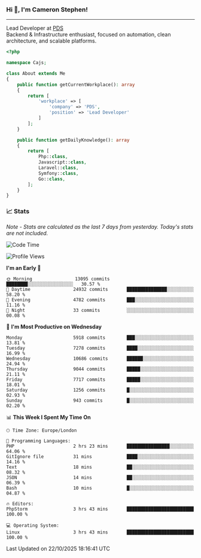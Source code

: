 ### Hi 👋, I'm Cameron Stephen!

---

Lead Developer at [PDS](https://prindatasolutions.co.uk)  
Backend & Infrastructure enthusiast, focused on automation, clean architecture, and scalable platforms.


```php
<?php

namespace Cajs;

class About extends Me
{
    public function getCurrentWorkplace(): array
    {
        return [
            'workplace' => [
                'company' => 'PDS',
                'position' => 'Lead Developer'
            ]
        ];
    }

    public function getDailyKnowledge(): array
    {
        return [
            Php::class,
            Javascript::class,
            Laravel::class,
            Symfony::class,
            Go::class,
        ];
    }
}
```

### 📈 Stats
<p><em>Note - Stats are calculated as the last 7 days from yesterday. Today's stats are not included.</em></p>


<!--START_SECTION:waka-->
![Code Time](http://img.shields.io/badge/Code%20Time-4%2C742%20hrs%209%20mins-blue)

![Profile Views](http://img.shields.io/badge/Profile%20Views-0-blue)

**I'm an Early 🐤** 

```text
🌞 Morning                13095 commits       ████████░░░░░░░░░░░░░░░░░   30.57 % 
🌆 Daytime                24932 commits       ███████████████░░░░░░░░░░   58.20 % 
🌃 Evening                4782 commits        ███░░░░░░░░░░░░░░░░░░░░░░   11.16 % 
🌙 Night                  33 commits          ░░░░░░░░░░░░░░░░░░░░░░░░░   00.08 % 
```
📅 **I'm Most Productive on Wednesday** 

```text
Monday                   5918 commits        ███░░░░░░░░░░░░░░░░░░░░░░   13.81 % 
Tuesday                  7278 commits        ████░░░░░░░░░░░░░░░░░░░░░   16.99 % 
Wednesday                10686 commits       ██████░░░░░░░░░░░░░░░░░░░   24.94 % 
Thursday                 9044 commits        █████░░░░░░░░░░░░░░░░░░░░   21.11 % 
Friday                   7717 commits        █████░░░░░░░░░░░░░░░░░░░░   18.01 % 
Saturday                 1256 commits        █░░░░░░░░░░░░░░░░░░░░░░░░   02.93 % 
Sunday                   943 commits         █░░░░░░░░░░░░░░░░░░░░░░░░   02.20 % 
```


📊 **This Week I Spent My Time On** 

```text
🕑︎ Time Zone: Europe/London

💬 Programming Languages: 
PHP                      2 hrs 23 mins       ████████████████░░░░░░░░░   64.06 % 
GitIgnore file           31 mins             ████░░░░░░░░░░░░░░░░░░░░░   14.16 % 
Text                     18 mins             ██░░░░░░░░░░░░░░░░░░░░░░░   08.32 % 
JSON                     14 mins             ██░░░░░░░░░░░░░░░░░░░░░░░   06.39 % 
Bash                     10 mins             █░░░░░░░░░░░░░░░░░░░░░░░░   04.87 % 

🔥 Editors: 
PhpStorm                 3 hrs 43 mins       █████████████████████████   100.00 % 

💻 Operating System: 
Linux                    3 hrs 43 mins       █████████████████████████   100.00 % 
```


 Last Updated on 22/10/2025 18:16:41 UTC
<!--END_SECTION:waka-->

